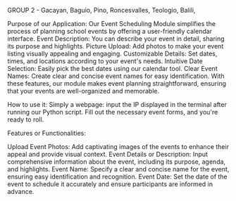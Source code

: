 GROUP 2 - Gacayan, Baguio, Pino, Roncesvalles, Teologio, Balili, 

Purpose of our Application: 
Our Event Scheduling Module simplifies the process of planning school events by offering a user-friendly calendar interface.
  Event Description: You can describe your event in detail, sharing its purpose and highlights.
  Picture Upload: Add photos to make your event listing visually appealing and engaging.
  Customizable Details: Set dates, times, and locations according to your event's needs.
  Intuitive Date Selection: Easily pick the best dates using our calendar tool.
  Clear Event Names: Create clear and concise event names for easy identification.
  With these features, our module makes event planning straightforward, ensuring that your events are well-organized and memorable.

How to use it:
Simply a webpage: input the IP displayed in the terminal after running our Python script. Fill out the necessary event forms, and you're ready to roll.

Features or Functionalities:

Upload Event Photos: Add captivating images of the events to enhance their appeal and provide visual context.
Event Details or Description: Input comprehensive information about the event, including its purpose, agenda, and highlights.
Event Name: Specify a clear and concise name for the event, ensuring easy identification and recognition.
Event Date: Set the date of the event to schedule it accurately and ensure participants are informed in advance.
